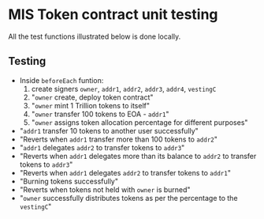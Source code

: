 # MIS Token contract unit testing
All the test functions illustrated below is done locally.

## Testing
* Inside `beforeEach` funtion:
	1. create signers `owner`, `addr1`, `addr2`, `addr3`, `addr4`, `vestingC`
	1. "`owner` create, deploy token contract"
	1. "`owner` mint 1 Trillion tokens to itself"
	1. "`owner` transfer 100 tokens to EOA - `addr1`"
	1. "`owner` assigns token allocation percentage for different purposes"
* "`addr1` transfer 10 tokens to another user successfully"
* "Reverts when `addr1` transfer more than 100 tokens to `addr2`"
* "`addr1` delegates `addr2` to transfer tokens to `addr3`"
* "Reverts when `addr1` delegates more than its balance to `addr2` to transfer tokens to `addr3`"
* "Reverts when `addr1` delegates `addr2` to transfer tokens to `addr1`"
* "Burning tokens successfully"
* "Reverts when tokens not held with `owner` is burned"
* "`owner` successfully distributes tokens as per the percentage to the `vestingC`"
